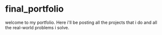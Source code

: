 # final_portfolio
welcome to my portfolio. Here i'll be posting all the projects that i do and all the real-world problems i solve.
